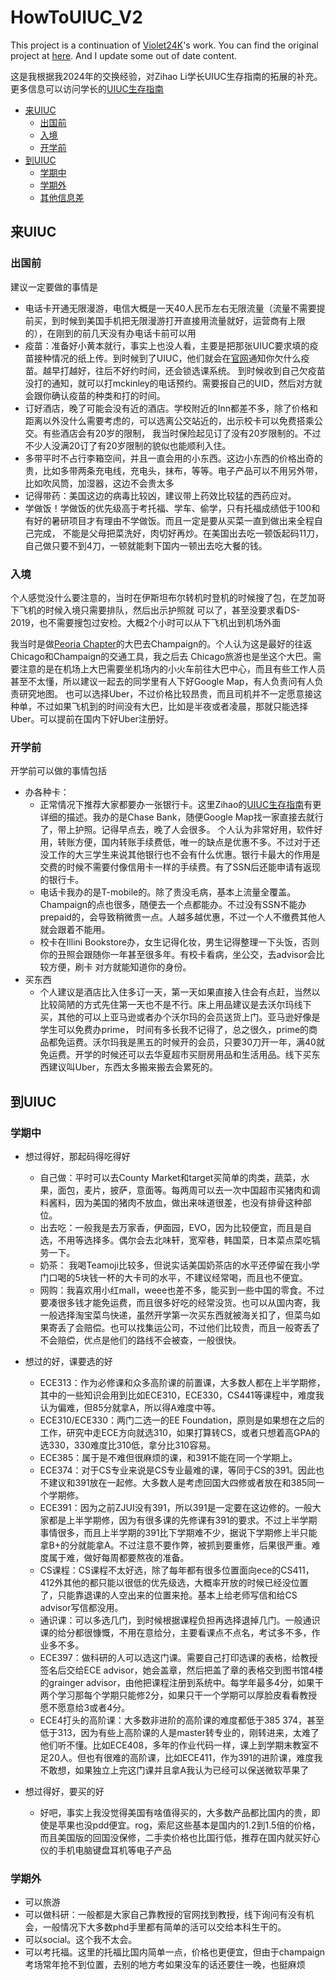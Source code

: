 # HowToUIUC_V2
This project is a continuation of [Violet24K](https://github.com/Violet24K)'s work. You can find the original project at [here](https://github.com/Violet24K/HowToUIUC). And I update some out of date content.

这是我根据我2024年的交换经验，对Zihao Li学长UIUC生存指南的拓展的补充。更多信息可以访问学长的[UIUC生存指南](https://github.com/Violet24K/HowToUIUC)

- [来UIUC](#来UIUC)
  - [出国前](#出国前)
  - [入境](#入境)
  - [开学前](#开学前)
- [到UIUC](#到UIUC)
  - [学期中](#学期中)
  - [学期外](#学期外)
  - [其他信息差](#其他信息差)




## 来UIUC

### 出国前
建议一定要做的事情是
- 电话卡开通无限漫游，电信大概是一天40人民币左右无限流量（流量不需要提前买，到时候到美国手机把无限漫游打开直接用流量就好，运营商有上限的），在刚到的前几天没有办电话卡前可以用
- 疫苗：准备好小黄本就行，事实上也没人看，主要是把那张UIUC要求填的疫苗接种情况的纸上传。到时候到了UIUC，他们就会在[官网](https://mckinley.illinois.edu/)通知你欠什么疫苗。越早打越好，往后不好约时间，还会锁选课系统。
到时候收到自己欠疫苗没打的通知，就可以打mckinley的电话预约。需要报自己的UID，然后对方就会跟你确认疫苗的种类和打的时间。
- 订好酒店，晚了可能会没有近的酒店。学校附近的Inn都差不多，除了价格和距离以外没什么需要考虑的，可以选离公交站近的，出示校卡可以免费搭乘公交。有些酒店会有20岁的限制，
我当时保险起见订了没有20岁限制的。不过不少人没满20订了有20岁限制的貌似也能顺利入住。
- 多带平时不占行李箱空间，并且一直会用的小东西。这边小东西的价格出奇的贵，比如多带两条充电线，充电头，抹布，等等。电子产品可以不用另外带，比如吹风筒，加湿器，这边不会贵太多
- 记得带药：美国这边的病毒比较凶，建议带上药效比较猛的西药应对。
- 学做饭！学做饭的优先级高于考托福、学车、偷学，只有托福成绩低于100和有好的暑研项目才有理由不学做饭。而且一定是要从买菜一直到做出来全程自己完成，
不能是父母把菜洗好，肉切好再炒。在美国出去吃一顿饭起码11刀，自己做只要不到4刀，一顿就能剩下国内一顿出去吃大餐的钱。
### 入境
个人感觉没什么要注意的，当时在伊斯坦布尔转机时登机的时候搜了包，在芝加哥下飞机的时候入境只需要排队，然后出示护照就
可以了，甚至没要求看DS-2019，也不需要搜包过安检。大概2个小时可以从下飞机出到机场外面

我当时是做[Peoria Chapter](https://peoriacharter.com/)的大巴去Champaign的。个人认为这是最好的往返Chicago和Champaign的交通工具，我之后去
Chicago旅游也是坐这个大巴。需要注意的是在机场上大巴需要坐机场内的小火车前往大巴中心，而且有些工作人员甚至不太懂，所以建议一起去的同学里有人下好Google Map，有人负责问有人负责研究地图。
也可以选择Uber，不过价格比较昂贵，而且司机并不一定愿意接这种单，不过如果飞机到的时间没有大巴，比如是半夜或者凌晨，那就只能选择Uber。可以提前在国内下好Uber注册好。

### 开学前
开学前可以做的事情包括
- 办各种卡：
  - 正常情况下推荐大家都要办一张银行卡。这里Zihao的[UIUC生存指南]((https://github.com/Violet24K/HowToUIUC))有更详细的描述。我办的是Chase Bank，随便Google Map找一家直接去就行了，带上护照。记得早点去，晚了人会很多。
个人认为非常好用，软件好用，转账方便，国内转账手续费低，唯一的缺点是优惠不多。不过对于还没工作的大三学生来说其他银行也不会有什么优惠。银行卡最大的作用是交费的时候不需要付像信用卡一样的手续费。有了SSN后还能申请有返现的银行卡。
  - 电话卡我办的是T-mobile的。除了贵没毛病，基本上流量全覆盖。Champaign的点也很多，随便去一个点都能办。不过没有SSN不能办prepaid的，会导致稍微贵一点。人越多越优惠，不过一个人不缴费其他人就会跟着不能用。
  - 校卡在Illini Bookstore办，女生记得化妆，男生记得整理一下头饭，否则你的丑照会跟随你一年甚至很多年。有校卡看病，坐公交，去advisor会比较方便，刷卡
对方就能知道你的身份。
 - 买东西
   - 个人建议是酒店比入住多订一天，第一天如果直接入住会有点赶，当然以比较简陋的方式先住第一天也不是不行。床上用品建议是去沃尔玛线下买，其他的可以上亚马逊或者办个沃尔玛的会员送货上门。亚马逊好像是学生可以免费办prime，
   时间有多长我不记得了，总之很久，prime的商品都免运费。沃尔玛我是黑五的时候开的会员，只要30刀开一年，满40就免运费。开学的时候还可以去华夏超市买厨房用品和生活用品。线下买东西建议叫Uber，东西太多搬来搬去会累死的。
   

## 到UIUC

### 学期中
- 想过得好，那起码得吃得好
  - 自己做：平时可以去County Market和target买简单的肉类，蔬菜，水果，面包，麦片，披萨，意面等。每两周可以去一次中国超市买猪肉和调料酱料，因为美国的猪肉不放血，做出来味道很差，也没有排骨这种部位。
  - 出去吃：一般我是去万家香，伊面园，EVO，因为比较便宜，而且是自选，不用等选择多。偶尔会去北味轩，宽窄巷，韩国菜，日本菜点菜吃犒劳一下。
  - 奶茶： 我喝Teamoji比较多，但说实话美国奶茶店的水平还停留在我小学门口喝的5块钱一杯的大卡司的水平，不建议经常喝，而且也不便宜。
  - 网购：我喜欢用小红mall，weee也差不多，能买到一些中国的零食。不过要凑很多钱才能免运费，而且很多好吃的经常没货。也可以从国内寄，我一般选择淘宝菜鸟快递，虽然开学第一次买东西就被海关扣了，但菜鸟如果寄丢了会赔偿。也可以找集运公司，不过他们比较贵，而且一般寄丢了不会赔偿，优点是他们的路线不会被查，一般很快。
- 想过的好，课要选的好
  - ECE313：作为必修课和众多高阶课的前置课，大多数人都在上半学期修，其中的一些知识会用到比如ECE310，ECE330，CS441等课程中，难度我认为偏难，但85分就拿A，所以得A难度中等。
  - ECE310/ECE330：两门二选一的EE Foundation，原则是如果想在之后的工作，研究中走ECE方向就选310，如果打算转CS，或者只想着高GPA的选330，330难度比310低，拿分比310容易。
  - ECE385：属于是不难但很麻烦的课，和391不能在同一个学期上。
  - ECE374：对于CS专业来说是CS专业最难的课，等同于CS的391。因此也不建议和391放在一起修。大多数人是考虑回国大四修或者放在和385同一个学期修。
  - ECE391：因为之前ZJUI没有391，所以391是一定要在这边修的。一般大家都是上半学期修，因为有很多课的先修课有391的要求。不过上半学期事情很多，而且上半学期的391比下学期难不少，据说下学期修上半只能拿B+的分就能拿A。不过注意不要作弊，被抓到要重修，后果很严重。难度属于难，做好每周都要熬夜的准备。
  - CS课程：CS课程不太好选，除了每年都有很多位置面向ece的CS411，412外其他的都只能以很低的优先级选，大概率开放的时候已经没位置了，只能靠退课的人空出来的位置来抢。基本上给老师写信和给CS advisor写信都没用。
  - 通识课：可以多选几门，到时候根据课程负担再选择退掉几门。一般通识课的给分都很慷慨，不用在意给分，主要看课点不点名，考试多不多，作业多不多。
  - ECE397：做科研的人可以选这门课。需要自己打印选课的表格，给教授签名后交给ECE advisor，她会盖章，然后把盖了章的表格交到图书馆4楼的grainger advisor，由他把课程注册到系统中。每学年最多4分，如果干两个学习那每个学期只能修2分，如果只干一个学期可以厚脸皮看看教授愿不愿意给3或者4分。
  - ECE4打头的高阶课：大多数非进阶的高阶课的难度都低于385 374，甚至低于313，因为有些上高阶课的人是master转专业的，刚转进来，太难了他们听不懂。比如ECE408，多年的作业代码一样，课上到学期末教室不足20人。但也有很难的高阶课，比如ECE411，作为391的进阶课，难度我不敢想，如果独立上完这门课并且拿A我认为已经可以保送微软苹果了


- 想过得好，要买的好
  - 好吧，事实上我没觉得美国有啥值得买的，大多数产品都比国内的贵，即使是苹果也没pdd便宜。rog，索尼这些基本是国内的1.2到1.5倍的价格，而且美国版的回国没保修，二手卖价格也比国行低，推荐在国内就买好心仪的手机电脑键盘耳机等电子产品

### 学期外
- 可以旅游
- 可以做科研：一般都是大家自己靠教授的官网找到教授，线下询问有没有机会，一般情况下大多数phd手里都有简单的活可以交给本科生干的。
- 可以social。这个我不太会。
- 可以考托福。这里的托福比国内简单一点，价格也更便宜，但由于champaign考场常年抢不到位置，去别的地方考如果没车的话还要住一晚，也挺麻烦